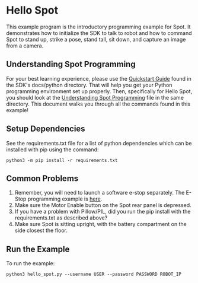 <!--
Copyright (c) 2021 Boston Dynamics, Inc.  All rights reserved.

Downloading, reproducing, distributing or otherwise using the SDK Software
is subject to the terms and conditions of the Boston Dynamics Software
Development Kit License (20191101-BDSDK-SL).
-->

# Hello Spot

This example program is the introductory programming example for Spot.  It demonstrates how to initialize the SDK to talk to robot and how to command Spot to stand up, strike a pose, stand tall, sit down, and capture an image from a camera.

## Understanding Spot Programming
For your best learning experience, please use the [Quickstart Guide](../../../docs/python/quickstart.md) found in the SDK's docs/python directory.  That will help you get your Python programming environment set up properly.  Then, specifically for Hello Spot, you should look at the [Understanding Spot Programming](../../../docs/python/understanding_spot_programming.md) file in the same directory. This document walks you through all the commands found in this example!

## Setup Dependencies
See the requirements.txt file for a list of python dependencies which can be installed with pip using the command:
```
python3 -m pip install -r requirements.txt
```

## Common Problems
1. Remember, you will need to launch a software e-stop separately.  The E-Stop programming example is [here](../estop/README.md).
2. Make sure the Motor Enable button on the Spot rear panel is depressed.
3. If you have a problem with Pillow/PIL, did you run the pip install with the requirements.txt as described above?
4. Make sure Spot is sitting upright, with the battery compartment on the side closest the floor. 

## Run the Example
To run the example:
```
python3 hello_spot.py --username USER --password PASSWORD ROBOT_IP
```
